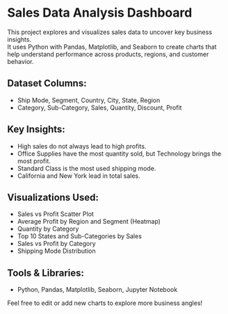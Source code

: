 # Sales Data Analysis Dashboard

This project explores and visualizes sales data to uncover key business insights.  
It uses Python with Pandas, Matplotlib, and Seaborn to create charts that help understand performance across products, regions, and customer behavior.

## Dataset Columns:
- Ship Mode, Segment, Country, City, State, Region  
- Category, Sub-Category, Sales, Quantity, Discount, Profit

## Key Insights:
- High sales do not always lead to high profits.
- Office Supplies have the most quantity sold, but Technology brings the most profit.
- Standard Class is the most used shipping mode.
- California and New York lead in total sales.

## Visualizations Used:
- Sales vs Profit Scatter Plot
- Average Profit by Region and Segment (Heatmap)
- Quantity by Category
- Top 10 States and Sub-Categories by Sales
- Sales vs Profit by Category
- Shipping Mode Distribution

## Tools & Libraries:
- Python, Pandas, Matplotlib, Seaborn, Jupyter Notebook


Feel free to edit or add new charts to explore more business angles!
